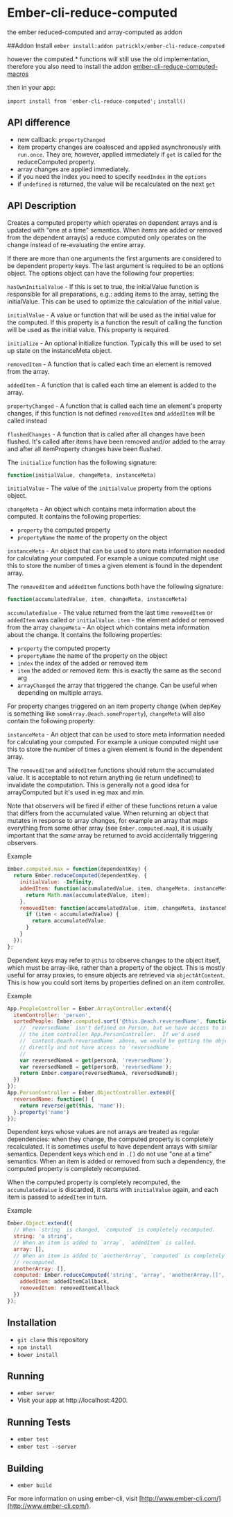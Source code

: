 # Ember-cli-reduce-computed

the ember reduced-computed and array-computed as addon

##Addon Install
`ember install:addon patricklx/ember-cli-reduce-computed`

however the computed.* functions will still use the old implementation, 
therefore you also need to install the addon [ember-cli-reduce-computed-macros](https://github.com/patricklx/ember-cli-reduce-computed-macros)


then in your app:

`import install from 'ember-cli-reduce-computed';`
`install()`


## API difference
- new callback: `propertyChanged`
- item property changes are coalesced and applied asynchronously with `run.once`. 
They are, however, applied immediately if `get` is called  for the reduceComputed property.
- array changes are applied immediately.
- if you need the index you need to specify `needIndex` in the `options`
- if `undefined` is returned, the value will be recalculated on the next `get` 

## API Description
  Creates a computed property which operates on dependent arrays and
  is updated with "one at a time" semantics. When items are added or
  removed from the dependent array(s) a reduce computed only operates
  on the change instead of re-evaluating the entire array.
  
  If there are more than one arguments the first arguments are
  considered to be dependent property keys. The last argument is
  required to be an options object. The options object can have the
  following four properties:
  
  `hasOwnInitialValue` - If this is set to true, the initialValue function is responsible for all preparations, e.g.: 
  adding items to the array, setting the initialValue. This can be used to optimize the calculation of the initial value.
  
  `initialValue` - A value or function that will be used as the initial
  value for the computed. If this property is a function the result of calling
  the function will be used as the initial value. This property is required.
  
  `initialize` - An optional initialize function. Typically this will be used
  to set up state on the instanceMeta object.
  
  `removedItem` - A function that is called each time an element is removed
  from the array.
  
  `addedItem` - A function that is called each time an element is added to
  the array.
  
  `propertyChanged` - A function that is called each time an element's property changes, 
   if this function is not defined `removedItem` and `addedItem` will be called instead
   
   `flushedChanges` - A function that is called after all changes have been flushed. 
   It's called after items have been removed and/or added to the array and 
   after all itemProperty changes have been flushed.
  
  The `initialize` function has the following signature:
  
  ```javascript
  function(initialValue, changeMeta, instanceMeta)
  ```
  
  `initialValue` - The value of the `initialValue` property from the
  options object.
  
  `changeMeta` - An object which contains meta information about the
  computed. It contains the following properties:
  
   - `property` the computed property
   - `propertyName` the name of the property on the object
     
  `instanceMeta` - An object that can be used to store meta
  information needed for calculating your computed. For example a
  unique computed might use this to store the number of times a given
  element is found in the dependent array.
  
  The `removedItem` and `addedItem` functions both have the following signature:
  
  ```javascript
  function(accumulatedValue, item, changeMeta, instanceMeta)
  ```
  
  `accumulatedValue` - The value returned from the last time
  `removedItem` or `addedItem` was called or `initialValue`.
  `item` - the element added or removed from the array
  `changeMeta` - An object which contains meta information about the
  change. It contains the following properties:
  - `property` the computed property
  - `propertyName` the name of the property on the object
  - `index` the index of the added or removed item
  - `item` the added or removed item: this is exactly the same as
      the second arg
  - `arrayChanged` the array that triggered the change. Can be
      useful when depending on multiple arrays.
      
  For property changes triggered on an item property change (when
  depKey is something like `someArray.@each.someProperty`),
  `changeMeta` will also contain the following property:
  
  `instanceMeta` - An object that can be used to store meta
  information needed for calculating your computed. For example a
  unique computed might use this to store the number of times a given
  element is found in the dependent array.
  
  The `removedItem` and `addedItem` functions should return the accumulated
  value. It is acceptable to not return anything (ie return undefined)
  to invalidate the computation. This is generally not a good idea for
  arrayComputed but it's used in eg max and min.
  
  Note that observers will be fired if either of these functions return a value
  that differs from the accumulated value.  When returning an object that
  mutates in response to array changes, for example an array that maps
  everything from some other array (see `Ember.computed.map`), it is usually
  important that the *same* array be returned to avoid accidentally triggering observers.
  
  Example
  ```javascript
  Ember.computed.max = function(dependentKey) {
    return Ember.reduceComputed(dependentKey, {
      initialValue: -Infinity,
      addedItem: function(accumulatedValue, item, changeMeta, instanceMeta) {
        return Math.max(accumulatedValue, item);
      },
      removedItem: function(accumulatedValue, item, changeMeta, instanceMeta) {
        if (item < accumulatedValue) {
          return accumulatedValue;
        }
      }
    });
  };
  ```
  
  Dependent keys may refer to `@this` to observe changes to the object itself,
  which must be array-like, rather than a property of the object.  This is
  mostly useful for array proxies, to ensure objects are retrieved via
  `objectAtContent`.  This is how you could sort items by properties defined on an item controller.
  
  Example
  ```javascript
  App.PeopleController = Ember.ArrayController.extend({
    itemController: 'person',
    sortedPeople: Ember.computed.sort('@this.@each.reversedName', function(personA, personB) {
      // `reversedName` isn't defined on Person, but we have access to it via
      // the item controller App.PersonController.  If we'd used
      // `content.@each.reversedName` above, we would be getting the objects
      // directly and not have access to `reversedName`.
      //
      var reversedNameA = get(personA, 'reversedName');
      var reversedNameB = get(personB, 'reversedName');
      return Ember.compare(reversedNameA, reversedNameB);
    })
  });
  App.PersonController = Ember.ObjectController.extend({
    reversedName: function() {
      return reverse(get(this, 'name'));
    }.property('name')
  });
  ```
  
  Dependent keys whose values are not arrays are treated as regular
  dependencies: when they change, the computed property is completely
  recalculated.  It is sometimes useful to have dependent arrays with similar
  semantics.  Dependent keys which end in `.[]` do not use "one at a time"
  semantics.  When an item is added or removed from such a dependency, the
  computed property is completely recomputed.
  
  When the computed property is completely recomputed, the `accumulatedValue`
  is discarded, it starts with `initialValue` again, and each item is passed
  to `addedItem` in turn.
  
  Example
  ```javascript
  Ember.Object.extend({
    // When `string` is changed, `computed` is completely recomputed.
    string: 'a string',
    // When an item is added to `array`, `addedItem` is called.
    array: [],
    // When an item is added to `anotherArray`, `computed` is completely
    // recomputed.
    anotherArray: [],
    computed: Ember.reduceComputed('string', 'array', 'anotherArray.[]', {
      addedItem: addedItemCallback,
      removedItem: removedItemCallback
    })
  });
  ```


## Installation

* `git clone` this repository
* `npm install`
* `bower install`

## Running

* `ember server`
* Visit your app at http://localhost:4200.

## Running Tests

* `ember test`
* `ember test --server`

## Building

* `ember build`

For more information on using ember-cli, visit [http://www.ember-cli.com/](http://www.ember-cli.com/).
